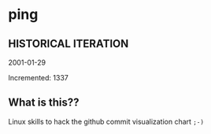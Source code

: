 # ping

## HISTORICAL ITERATION
2001-01-29

Incremented: 1337

## What is this?? 
Linux skills to hack the github commit visualization chart `;-)`
